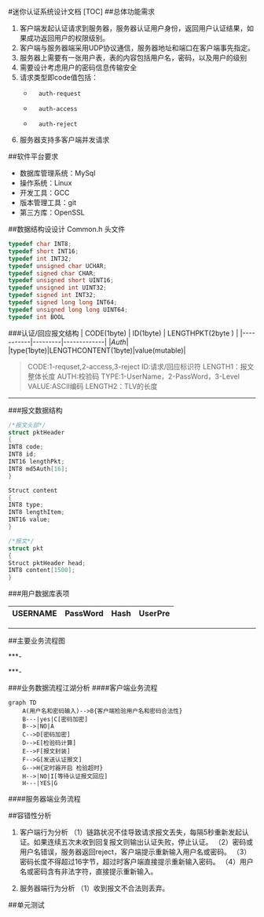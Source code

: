 
#迷你认证系统设计文档
[TOC]
##总体功能需求
1. 客户端发起认证请求到服务器，服务器认证用户身份，返回用户认证结果，如果成功返回用户的权限级别。
2. 客户端与服务器端采用UDP协议通信，服务器地址和端口在客户端事先指定。
3. 服务器上需要有一张用户表，表的内容包括用户名，密码，以及用户的级别
4. 需要设计考虑用户的密码信息传输安全
5. 请求类型即code值包括：
    - 		auth-request
    - 		auth-access
    - 		auth-reject
6. 服务器支持多客户端并发请求

##软件平台要求

- 	数据库管理系统：MySql
- 	操作系统：Linux
- 	开发工具：GCC
- 	版本管理工具：git
- 	第三方库：OpenSSL

##数据结构设设计
Common.h 头文件
```C
typedef char INT8; 
typedef short INT16; 
typedef int INT32; 
typedef unsigned char UCHAR; 
typedef signed char CHAR; 
typedef unsigned short UINT16; 
typedef unsigned int UINT32; 
typedef signed int INT32; 
typedef signed long long INT64; 
typedef unsigned long long UINT64; 
typedef int BOOL

```

###认证/回应报文结构
|  CODE(1byte)  |  ID(1byte)  |   LENGTHPKT(2byte )  |
|-----------|---------|-------------|
|*Auth*|
|type(1byte)|LENGTHCONTENT(1byte)|value(mutable)|

> CODE:1-requset,2-access,3-reject
> ID:请求/回应标识符
> LENGTH1：报文整体长度
> AUTH:校验码
>TYPE:1-UserName，2-PassWord，3-Level
>VALUE:ASCII编码
>LENGTH2：TLV的长度

***
###报文数据结构
```C
/*报文头部*/
struct pktHeader
{
INT8 code;
INT8 id;
INT16 lengthPkt;
INT8 md5Auth[16];
}

Struct content
{
INT8 type;
INT8 lengthItem;
INT16 value;
}

/*报文*/
struct pkt
{
Struct pktHeader head;
INT8 content[1500];
}

```

###用户数据库表项

| USERNAME|PassWord|Hash|UserPre|
|----------|--------|------|------|

***

##主要业务流程图

***-

  
***-

###业务数据流程江湖分析
####客户端业务流程

```mermaid
graph TD
	A(用户名和密码输入)-->B{客户端检验用户名和密码合法性}
    B---|yes|C[密码加密]
    B-->|NO|A
    C-->D[密码加密]
    D-->E[检验码计算]
    E-->F[报文封装]
    F-->G[发送认证报文]
    G-->H{定时器开启 检验超时}
    H-->|NO|I[等待认证报文回应]
    H---|YES|G
```

####服务器端业务流程



##容错性分析
1. 客户端行为分析
	（1）链路状况不佳导致请求报文丢失，每隔5秒重新发起认证。如果连续五次未收到回复报文则输出认证失败，停止认证。
	（2）密码或用户名错误，服务器返回reject，客户端提示重新输入用户名或密码。
	（3）密码长度不得超过16字节，超过时客户端直接提示重新输入密码。
	（4）用户名或密码含有非法字符，直接提示重新输入。

2. 服务器端行为分析
	（1）收到报文不合法则丢弃。

##单元测试

